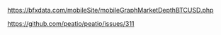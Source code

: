 https://bfxdata.com/mobileSite/mobileGraphMarketDepthBTCUSD.php

https://github.com/peatio/peatio/issues/311
